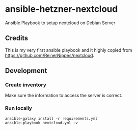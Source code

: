 # ansible-hetzner-nextcloud

Ansible Playbook to setup nextcloud on Debian Server

## Credits

This is my very first ansible playbook and it highly copied from https://github.com/ReinerNippes/nextcloud. 


## Development

### Create inventory

Make sure the information to access the server is correct.

### Run locally

```console
ansible-galaxy install -r requirements.yml
ansible-playbook nextcloud.yml -v 
```
